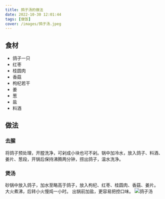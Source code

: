 ```yaml
---
title: 鸽子汤的做法
date: 2022-10-30 12:01:44
tags: [做饭]
cover: /images/鸽子汤.jpeg
---
```

## 食材
- 鸽子一只
- 红枣
- 桂圆肉
- 香菇
- 枸杞若干
- 姜
- 葱
- 盐
- 料酒

## 做法
### 去腥
将鸽子预处理，开膛洗净，可剁成小块也可不剁。锅中加冷水，放入鸽子、料酒、姜片、葱段，开锅后保持沸腾两分钟，捞出鸽子，温水洗净。
### 煲汤
砂锅中放入鸽子，加水至略高于鸽子，放入枸杞、红枣、桂圆肉、香菇、姜片。
大火煮沸，后转小火慢炖一小时。
出锅前加盐，更容易把控口味。
![鸽子汤](/images/鸽子汤.jpeg)